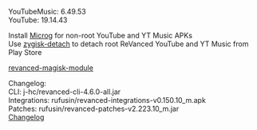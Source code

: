 YouTubeMusic: 6.49.53  
YouTube: 19.14.43  

Install [Microg](https://github.com/ReVanced/GmsCore/releases) for non-root YouTube and YT Music APKs  
Use [zygisk-detach](https://github.com/j-hc/zygisk-detach) to detach root ReVanced YouTube and YT Music from Play Store  

[revanced-magisk-module](https://github.com/j-hc/revanced-magisk-module)  

Changelog:  
CLI: j-hc/revanced-cli-4.6.0-all.jar  
Integrations: rufusin/revanced-integrations-v0.150.10_m.apk  
Patches: rufusin/revanced-patches-v2.223.10_m.jar  
[Changelog](https://github.com/rufusin/revanced-patches/releases/tag/vv2.223.10_m)  
